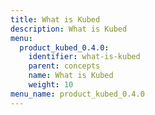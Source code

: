 ```yaml
---
title: What is Kubed
description: What is Kubed
menu:
  product_kubed_0.4.0:
    identifier: what-is-kubed
    parent: concepts
    name: What is Kubed
    weight: 10
menu_name: product_kubed_0.4.0
---
```


